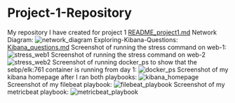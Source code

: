 # Project-1-Repository
My repository I have created for project 1
[README_project1.md](https://github.com/thom1678/Project-1-Repository/files/7908996/README_project1.md)
Network Diagram: ![network_diagram](https://user-images.githubusercontent.com/91933325/150435644-18f02647-092a-4acd-8277-a4195eb5f462.PNG)
Exploring-Kibana-Questions: [Kibana_questions.md](https://github.com/thom1678/Project-1-Repository/files/7908984/Kibana_questions.md)
Screenshot of running the stress command on web-1: ![stress_web1](https://user-images.githubusercontent.com/91933325/150436655-993c9ea7-c996-4ed2-9c42-915e08fb866c.PNG)
Screenshot of running the stress command on web-2![stress_web2](https://user-images.githubusercontent.com/91933325/150436669-2dcdb92f-f66c-4605-a621-a1c0f2ff117e.PNG)
Screenshot of running docker_ps to show that the sebp/elk:761 container is running from day 1: ![docker_ps](https://user-images.githubusercontent.com/91933325/150436286-03a6e5ca-bdb7-4f7b-8f75-43a38d74fd88.PNG)
Screenshot of my kibana homepage after I ran both playbooks: ![kibana_homepage](https://user-images.githubusercontent.com/91933325/150435724-0990cc43-44de-48a3-8666-ab25a8779032.PNG)
Screenshot of my filebeat playbook: ![filebeat_playbook](https://user-images.githubusercontent.com/91933325/150436410-0dacf7ca-16aa-4b8a-b1d6-c423b6f018a3.PNG)
Screenshot of my metricbeat playbook: ![metricbeat_playbook](https://user-images.githubusercontent.com/91933325/150436548-fc2ff722-933c-4587-99b4-33efbe372079.PNG)
